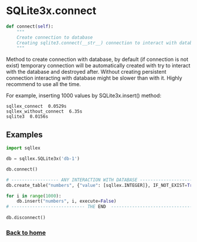 # SQLite3x.connect

```python
def connect(self):
    """
    Create connection to database
    Creating sqlite3.connect(__str__) connection to interact with database
    """
```

Method to create connection with database, by default (if connection is not exist) temporary connection will be automatically created with try to interact with the database and destroyed after. Without creating persistent connection interacting with database might be slower than with it. Highly recommend to use all the time.

For example, inserting 1000 values by SQLite3x.insert() method:

    sqllex_connect  0.0529s
    sqllex_without_connect  6.35s
    sqlite3  0.0156s


## Examples

```python
import sqllex

db = sqllex.SQLite3x('db-1')

db.connect()

# ------------------ ANY INTERACTION WITH DATABASE -----------------------
db.create_table("numbers", {"value": [sqllex.INTEGER]}, IF_NOT_EXIST=True)

for i in range(1000):
    db.insert("numbers", i, execute=False)
# ---------------------------- THE END  ----------------------------------
    
db.disconnect()

```

### [Back to home](README.md)